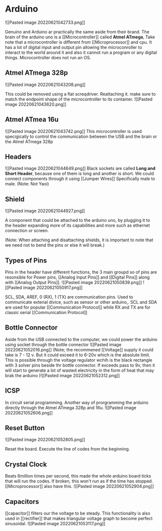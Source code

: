 # Arduino
![[Pasted image 20220621042733.png]]

Genuino and Arduino ar practically the same aside from their brand. The brain of the arduino uno is a [[Microcontroller]] called
**Atmel ATmega**, Take note that a microcontroller is different from [[Microprocessor]] and cpu. It has a lot of digital input and output pin allowing the microconroller to interact to the world around it and also it cannot run a program or any digital things. Microcontroller does not run an OS. 

## Atmel ATmega 328p
![[Pasted image 20220621043208.png]]

This could be removed using a flat screqdriver. Reattaching it. make sure to match the endpoint shape of the microcontroller to its container. ![[Pasted image 20220621043620.png]]
## Atmel ATmea 16u
![[Pasted image 20220621043742.png]]
This microcontroller is used specigically to control the communication between the USB and the brain or the Atmel ATmega 328p

## Headers
![[Pasted image 20220621044649.png]]
Black sockets are called **Long and Short Header**, because one of them is long and another is short. We could connect components through it using [[Jumper Wires]] Specifically male to male. (Note: Not Yaoi) 

## Shield
![[Pasted image 20220621044927.png]]

A component that could be attached to the arduino uno, by plugging it to the header expanding more of its capabilities and more such as ethernet connection or screen.

(Note: When attaching and disattaching shields, it is important to note that we need not to bend the pins or else it will break.)

## Types of Pins
Pins in the header have different functions, the 3 main groupd so of pins are resonsible for Power pins, [[Analog Input Pins]] and [[Digital Pins]] along with [[Analog Output Pins]].
![[Pasted image 20220621050839.png]]
![[Pasted image 20220621050917.png]]

SCL, SDA, AREF, 0 (RX), 1 (TX) are communication pins. Used to communicate extenal divice, such as sensor or other arduino,. SCL and SDA are used for popular [[Communication Protocol]] while RX and TX are for classic serial [[Communication Protocol]]

## Bottle Connector
Aside from the USB connected to the computer, we could power the arduino using socket through the bottle connector
![[Pasted image 20220621052016.png]]
(Note; the recommened [[Voltage]] supply it could take is 7 - 12 v. But it could exceed it to 6-20v which is the absolute limit. This is possible through the voltage regulator wchih is the black rectangle with 3 solver pins beside thr bottle connector. If exceeds pass to 9v, then it will start to generate a lot of wasted electricity in the form of heat that may brak the arduino )![[Pasted image 20220621052312.png]]

## ICSP
In circuit serial programming. Another way of prorgramming the arduino directly through the Atmel ATmega 328p and 16u.
![[Pasted image 20220621052606.png]]

## Reset Button
![[Pasted image 20220621052805.png]]

Reset the board. Execute the line of codes from the beginning. 

## Crystal Clock
Beats 6million times per second, this made the whole arduino board ticks that will run the codes. If broken, this won't run as if the time has stopped. [[Microprocessor]] also have this. 
![[Pasted image 20220621052904.png]]

## Capacitors
[[capacitor]] filters our the voltage to be steady. This functionality is also used in [[rectifier]] that makes triangular voltage graph to become perfect sinusoidal. 
![[Pasted image 20220621053117.png]]